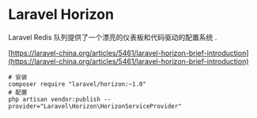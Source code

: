 # Laravel Horizon

Laravel Redis 队列提供了一个漂亮的仪表板和代码驱动的配置系统 .

[https://laravel-china.org/articles/5461/laravel-horizon-brief-introduction](https://laravel-china.org/articles/5461/laravel-horizon-brief-introduction)

```
# 安装
composer require "laravel/horizon:~1.0"
# 配置
php artisan vendor:publish --provider="Laravel\Horizon\HorizonServiceProvider"
```



